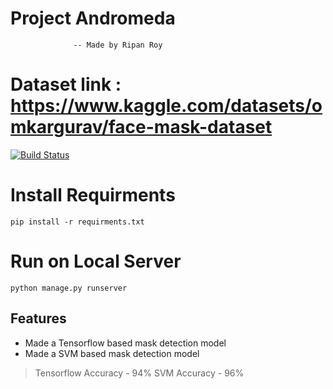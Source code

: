 # Project Andromeda
                  -- Made by Ripan Roy
# Dataset link : https://www.kaggle.com/datasets/omkargurav/face-mask-dataset

[![Build Status](https://travis-ci.org/joemccann/dillinger.svg?branch=master)](https://travis-ci.org/joemccann/dillinger)

# Install Requirments
`pip install -r requirments.txt`

# Run on Local Server
`python manage.py runserver`
## Features

- Made a Tensorflow based mask detection model  
- Made a SVM based mask detection model


> Tensorflow Accuracy - 94%
> SVM Accuracy - 96%


